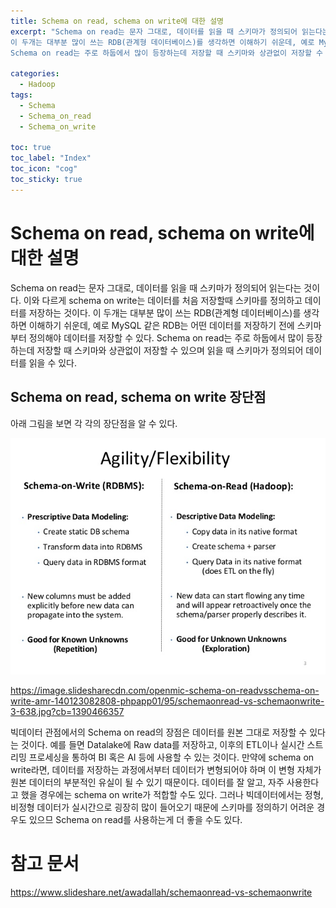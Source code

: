 ```yaml
---
title: Schema on read, schema on write에 대한 설명
excerpt: "Schema on read는 문자 그대로, 데이터를 읽을 때 스키마가 정의되어 읽는다는 것이다. 이와 다르게 schema on write는 데이터를 처음 저장할때 스키마를 정의하고 데이터를 저장하는 것이다. 
이 두개는 대부분 많이 쓰는 RDB(관계형 데이터베이스)를 생각하면 이해하기 쉬운데, 예로 MySQL 같은 RDB는 어떤 데이터를 저장하기 전에 스키마부터 정의해야 데이터를 저장할 수 있다. 
Schema on read는 주로 하둡에서 많이 등장하는데 저장할 때 스키마와 상관없이 저장할 수 있으며 읽을 때 스키마가 정의되어 데이터를 읽을 수 있다. "

categories:
  - Hadoop
tags:
  - Schema
  - Schema_on_read
  - Schema_on_write

toc: true
toc_label: "Index"
toc_icon: "cog"
toc_sticky: true
---
```


# Schema on read, schema on write에 대한 설명

Schema on read는 문자 그대로, 데이터를 읽을 때 스키마가 정의되어 읽는다는 것이다. 이와 다르게 schema on write는 데이터를 처음 저장할때 스키마를 정의하고 데이터를 저장하는 것이다. 
이 두개는 대부분 많이 쓰는 RDB(관계형 데이터베이스)를 생각하면 이해하기 쉬운데, 예로 MySQL 같은 RDB는 어떤 데이터를 저장하기 전에 스키마부터 정의해야 데이터를 저장할 수 있다. 
Schema on read는 주로 하둡에서 많이 등장하는데 저장할 때 스키마와 상관없이 저장할 수 있으며 읽을 때 스키마가 정의되어 데이터를 읽을 수 있다. 

## Schema on read, schema on write 장단점

아래 그림을 보면 각 각의 장단점을 알 수 있다. 

![](/assets/images/schemaonread-vs-schemaonwrite-3-638.jpg)

https://image.slidesharecdn.com/openmic-schema-on-readvsschema-on-write-amr-140123082808-phpapp01/95/schemaonread-vs-schemaonwrite-3-638.jpg?cb=1390466357


빅데이터 관점에서의 Schema on read의 장점은 데이터를 원본 그대로 저장할 수 있다는 것이다. 예를 들면 Datalake에 Raw data를 저장하고, 이후의 ETL이나 실시간 스트리밍 프로세싱을 통하여 BI 혹은 AI 등에 사용할 수 있는 것이다. 만약에 schema on write라면, 데이터를 저장하는 과정에서부터 데이터가 변형되어야 하며 이 변형 자체가 원본 데이터의 부분적인 유실이 될 수 있기 때문이다. 
데이터를 잘 알고, 자주 사용한다고 했을 경우에는 schema on write가 적합할 수도 있다. 그러나 빅데이터에서는 정형, 비정형 데이터가 실시간으로 굉장히 많이 들어오기 때문에 스키마를 정의하기 어려운 경우도 있으므 Schema on read를 사용하는게 더 좋을 수도 있다.

# 참고 문서

https://www.slideshare.net/awadallah/schemaonread-vs-schemaonwrite